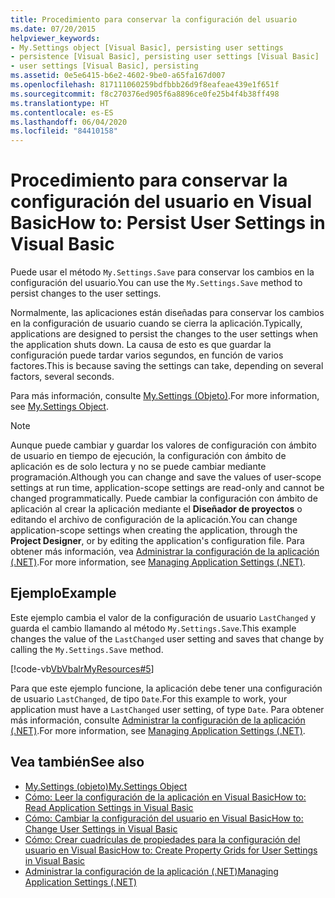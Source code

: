 ```yaml
---
title: Procedimiento para conservar la configuración del usuario
ms.date: 07/20/2015
helpviewer_keywords:
- My.Settings object [Visual Basic], persisting user settings
- persistence [Visual Basic], persisting user settings [Visual Basic]
- user settings [Visual Basic], persisting
ms.assetid: 0e5e6415-b6e2-4602-9be0-a65fa167d007
ms.openlocfilehash: 817111060259bdfbbb26d9f8eafeae439e1f651f
ms.sourcegitcommit: f8c270376ed905f6a8896ce0fe25b4f4b38ff498
ms.translationtype: HT
ms.contentlocale: es-ES
ms.lasthandoff: 06/04/2020
ms.locfileid: "84410158"
---
```

# <a name="how-to-persist-user-settings-in-visual-basic"></a><span data-ttu-id="619db-102">Procedimiento para conservar la configuración del usuario en Visual Basic</span><span class="sxs-lookup"><span data-stu-id="619db-102">How to: Persist User Settings in Visual Basic</span></span>

<span data-ttu-id="619db-103">Puede usar el método `My.Settings.Save` para conservar los cambios en la configuración del usuario.</span><span class="sxs-lookup"><span data-stu-id="619db-103">You can use the `My.Settings.Save` method to persist changes to the user settings.</span></span>  
  
 <span data-ttu-id="619db-104">Normalmente, las aplicaciones están diseñadas para conservar los cambios en la configuración de usuario cuando se cierra la aplicación.</span><span class="sxs-lookup"><span data-stu-id="619db-104">Typically, applications are designed to persist the changes to the user settings when the application shuts down.</span></span> <span data-ttu-id="619db-105">La causa de esto es que guardar la configuración puede tardar varios segundos, en función de varios factores.</span><span class="sxs-lookup"><span data-stu-id="619db-105">This is because saving the settings can take, depending on several factors, several seconds.</span></span>  
  
 <span data-ttu-id="619db-106">Para más información, consulte [My.Settings (Objeto)](../../../language-reference/objects/my-settings-object.md).</span><span class="sxs-lookup"><span data-stu-id="619db-106">For more information, see [My.Settings Object](../../../language-reference/objects/my-settings-object.md).</span></span>  
  
> [!NOTE]
> <span data-ttu-id="619db-107">Aunque puede cambiar y guardar los valores de configuración con ámbito de usuario en tiempo de ejecución, la configuración con ámbito de aplicación es de solo lectura y no se puede cambiar mediante programación.</span><span class="sxs-lookup"><span data-stu-id="619db-107">Although you can change and save the values of user-scope settings at run time, application-scope settings are read-only and cannot be changed programmatically.</span></span> <span data-ttu-id="619db-108">Puede cambiar la configuración con ámbito de aplicación al crear la aplicación mediante el **Diseñador de proyectos** o editando el archivo de configuración de la aplicación.</span><span class="sxs-lookup"><span data-stu-id="619db-108">You can change application-scope settings when creating the application, through the **Project Designer**, or by editing the application's configuration file.</span></span> <span data-ttu-id="619db-109">Para obtener más información, vea [Administrar la configuración de la aplicación (.NET)](/visualstudio/ide/managing-application-settings-dotnet).</span><span class="sxs-lookup"><span data-stu-id="619db-109">For more information, see [Managing Application Settings (.NET)](/visualstudio/ide/managing-application-settings-dotnet).</span></span>  
  
## <a name="example"></a><span data-ttu-id="619db-110">Ejemplo</span><span class="sxs-lookup"><span data-stu-id="619db-110">Example</span></span>  

 <span data-ttu-id="619db-111">Este ejemplo cambia el valor de la configuración de usuario `LastChanged` y guarda el cambio llamando al método `My.Settings.Save`.</span><span class="sxs-lookup"><span data-stu-id="619db-111">This example changes the value of the `LastChanged` user setting and saves that change by calling the `My.Settings.Save` method.</span></span>  
  
 [!code-vb[VbVbalrMyResources#5](~/samples/snippets/visualbasic/VS_Snippets_VBCSharp/VbVbalrMyResources/VB/Form1.vb#5)]  
  
 <span data-ttu-id="619db-112">Para que este ejemplo funcione, la aplicación debe tener una configuración de usuario `LastChanged`, de tipo `Date`.</span><span class="sxs-lookup"><span data-stu-id="619db-112">For this example to work, your application must have a `LastChanged` user setting, of type `Date`.</span></span> <span data-ttu-id="619db-113">Para obtener más información, consulte [Administrar la configuración de la aplicación (.NET)](/visualstudio/ide/managing-application-settings-dotnet).</span><span class="sxs-lookup"><span data-stu-id="619db-113">For more information, see [Managing Application Settings (.NET)](/visualstudio/ide/managing-application-settings-dotnet).</span></span>  
  
## <a name="see-also"></a><span data-ttu-id="619db-114">Vea también</span><span class="sxs-lookup"><span data-stu-id="619db-114">See also</span></span>

- [<span data-ttu-id="619db-115">My.Settings (objeto)</span><span class="sxs-lookup"><span data-stu-id="619db-115">My.Settings Object</span></span>](../../../language-reference/objects/my-settings-object.md)
- [<span data-ttu-id="619db-116">Cómo: Leer la configuración de la aplicación en Visual Basic</span><span class="sxs-lookup"><span data-stu-id="619db-116">How to: Read Application Settings in Visual Basic</span></span>](how-to-read-application-settings.md)
- [<span data-ttu-id="619db-117">Cómo: Cambiar la configuración del usuario en Visual Basic</span><span class="sxs-lookup"><span data-stu-id="619db-117">How to: Change User Settings in Visual Basic</span></span>](how-to-change-user-settings.md)
- [<span data-ttu-id="619db-118">Cómo: Crear cuadrículas de propiedades para la configuración del usuario en Visual Basic</span><span class="sxs-lookup"><span data-stu-id="619db-118">How to: Create Property Grids for User Settings in Visual Basic</span></span>](how-to-create-property-grids-for-user-settings.md)
- [<span data-ttu-id="619db-119">Administrar la configuración de la aplicación (.NET)</span><span class="sxs-lookup"><span data-stu-id="619db-119">Managing Application Settings (.NET)</span></span>](/visualstudio/ide/managing-application-settings-dotnet)
